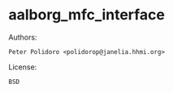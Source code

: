 aalborg_mfc_interface
====================

Authors:

    Peter Polidoro <polidorop@janelia.hhmi.org>

License:

    BSD

